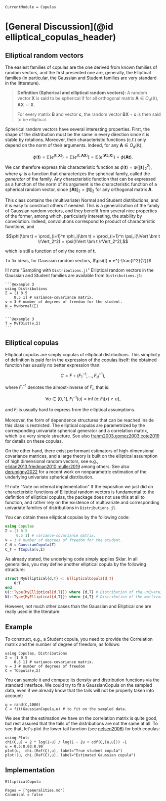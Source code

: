 ```@meta
CurrentModule = Copulas
```
# [General Discussion](@id elliptical_copulas_header)
## Elliptical random vectors

The easiest families of copulas are the one derived from known families of random vectors, and the first presented one are, generally, the Elliptical families (in particular, the Gaussian and Student families are very standard in the litterature). 

> **Definition (Spherical and elliptical random vectors):** A random vector $\bm X$ is said to be spherical if for all orthogonal matrix $\bm A \in O_d(\mathbb R)$, $\bm A\bm X \sim \bm X$. 
>
> For every matrix $\bm B$ and vector $\bm c$, the random vector $\bm B \bm X + \bm c$ is then said to be elliptical.


Spherical random vectors have several interesting properties. First, the shape of the distribution must be the same in every direction since it is stable by rotations. Moreover, their characteristic functions (c.f.) only depend on the norm of their arguments. Indeed, for any $\bm A \in O_d(\mathbb R)$, 
```math
\phi(\bm t) = \mathbb E\left(e^{\langle \bm t, \bm X \rangle}\right)= \mathbb E\left(e^{\langle \bm t, \bm A\bm X \rangle}\right) = \mathbb E\left(e^{\langle \bm A\bm t, \bm X \rangle}\right) = \phi(\bm A\bm t).
```

We can therefore express this characteristic function as $\phi(\bm t) = \psi(\lVert \bm t \rVert_2^2)$, where $\psi$ is a function that characterizes the spherical family, called the *generator* of the family. Any characteristic function that can be expressed as a function of the norm of its argument is the characteristic function of a spherical random vector, since $\lVert \bm A \bm t \rVert_2 = \lVert \bm t \rVert_2$ for any orthogonal matrix $\bm A$. 

This class contains the (multivariate) Normal and Student distributions, and it is easy to construct others if needed. This is a generalization of the family of Gaussian random vectors, and they benefit from several nice properties of the former, among which, particularly interesting, the stability by convolution. Indeed, convolutions correspond to product of characteristic functions, and
```math
\phi(\bm t) = \prod_{i=1}^n \phi_i(\bm t) = \prod_{i=1}^n \psi_i(\lVert \bm t \rVert_2^2) = \psi(\lVert \bm t \rVert_2^2),
```
which is still a function of only the norm of $\bm t$. 

To fix ideas, for Gaussian random vectors, $\psi(t) = e^{-\frac{t^2}{2}}$.

!!! note "Sampling with `Distributions.jl`"
    Elliptical random vectors in the Gaussian and Student families are available from `Distributions.jl`:

    ```@example 3
    using Distributions
    Σ = [1 0.5
        0.5 1] # variance-covariance matrix.
    ν = 3 # number of degrees of freedom for the student.
    N = MvNormal(Σ)
    ```

    ```@example 3
    T = MvTDist(ν,Σ)
    ```

## Elliptical copulas

Elliptical copulas are simply copulas of elliptical distributions. This simplicity of definition is paid for in the expression of the copulas itself: the obtained function has usually no better expression than: 
```math
C = F \circ (F_1^{-1},...,F_d^{-1}),
```
where $F_i^{-1}$ denotes the almost-inverse of $F_i$, that is: 
```math
\forall u \in [0,1],\;F_i^{-1}(u) = \inf\left\{x :\, F_i(x) \ge u\right\},
```
and $F_i$ is usually hard to express from the elliptical assumptions.

Moreover, the form of dependence structures that can be reached inside this class is restricted. The elliptical copulas are parametrized by the corresponding univariate spherical generator and a correlation matrix, which is a very simple structure. See also [frahm2003,gomez2003,cote2019](@cite) for details on these copulas. 

On the other hand, there exist performant estimators of high-dimensional covariance matrices, and a large theory is built on the elliptical assumption of high dimensional random vectors, see e.g., [elidan2013,friedman2010,muller2019](@cite) among others. See also [derumigny2022](@cite) for a recent work on nonparametric estimation of the underlying univariate spherical distribution. 


!!! note "Note on internal implementation"
    If the exposition we just did on characteristic functions of Elliptical random vectors is fundamental to the definition of elliptical copulas, the package does not use this at all to function, and rather rely on the existence of multivariate and corresponding univariate families of distributions in `Distributions.jl`. 

You can obtain these elliptical copulas by the following code: 
```julia
using Copulas
Σ = [1 0.5
     0.5 1] # variance-covariance matrix.
ν = 3 # number of degrees of freedom for the student.
C_N = GaussianCopula(Σ)
C_T = TCopula(ν,Σ)
```

As already stated, the underlying code simply applies Sklar. In all generalities, you may define another elliptical copula by the following structure: 

```julia
struct MyElliptical{d,T} <: EllipticalCopula{d,T}
    θ:T
end
U(::Type{MyElliptical{d,T}}) where {d,T} # Distribution of the univaraite marginals, Normal() for the Gaussian case. 
N(::Type{MyElliptical{d,T}}) where {d,T} # Distribution of the mutlivariate random vector, MvNormal(\Sigma) for the Gaussian case. 
```

However, not much other cases than the Gaussian and Elliptical one are really used in the literature.

## Example

To construct, e.g., a Student copula, you need to provide the Correlation matrix and the number of degree of freedom, as follows: 

```@example 4
using Copulas, Distributions
Σ = [1 0.5
    0.5 1] # variance-covariance matrix.
ν = 3 # number of degrees of freedom
C = TCopula(ν,Σ)
```

You can sample it and compute its density and distribution functions via the standard interface. We could try to fit a GaussianCopula on the sampled data, even if we already know that the tails will not be properly taken into account: 

```@example 4
u = rand(C,1000)
Ĉ = fit(GaussianCopula,u) # to fit on the sampled data. 
```

We see that the estimation we have on the correlation matrix is quite good, but rest assured that the tails of the distributions are not the same at all. To see that, let's plot the lower tail function (see [nelsen2006](@cite)) for both copulas: 

```@example 4
using Plots
chi(C,u) = 2 * log(1-u) / log(1 - 2u + cdf(C,[u,u])) -1
u = 0.5:0.03:0.99
plot(u,  chi.(Ref(C),u), label="True student copula")
plot!(u, chi.(Ref(Ĉ),u), label="Estimated Gaussian copula")
``` 

## Implementation

```@docs
EllipticalCopula
```


```@bibliography
Pages = ["generalities.md"]
Canonical = false
```